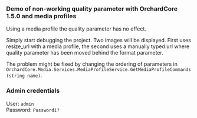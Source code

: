### Demo of non-working quality parameter with OrchardCore 1.5.0 and media profiles

Using a media profile the quality parameter has no effect.  

Simply start debugging the project. Two images will be displayed. First uses resize_url with a media profile, the second uses a manually typed url where quality parameter has been moved behind the format parameter. 

The problem might be fixed by changing the ordering of parameters in `OrchardCore.Media.Services.MediaProfileService.GetMediaProfileCommands(string name)`.  

### Admin credentials
User: `admin`  
Password: `Password1?`  
 
